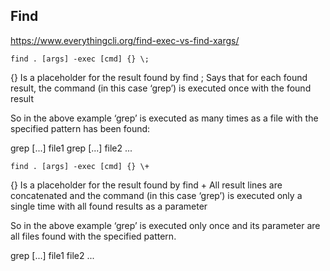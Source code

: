 ## Find

https://www.everythingcli.org/find-exec-vs-find-xargs/

```
find . [args] -exec [cmd] {} \;
```

{} Is a placeholder for the result found by find
\; Says that for each found result, the command (in this case ‘grep’) is executed once with the found result

So in the above example ‘grep’ is executed as many times as a file with the specified pattern has been found:

grep [...] file1
grep [...] file2
...

```
find . [args] -exec [cmd] {} \+
```
{} Is a placeholder for the result found by find
\+ All result lines are concatenated and the command (in this case ‘grep’) is executed only a single time with all found results as a parameter

So in the above example ‘grep’ is executed only once and its parameter are all files found with the specified pattern.

grep [...] file1 file2 ...
